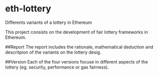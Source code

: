 # eth-lottery
Differents variants of a lottery in Ethereum

This project consists on the development of fair lottery frameworks in Ethereum. 

##Report
The report includes the rationale, mathematical deduction and descritpion of the variants on the lottery desig.

##Version
Each of the four versions focuse in different aspects of the lottery (eg. security, performance or gas fairness).
